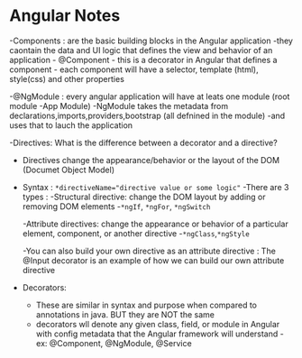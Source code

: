 # Angular Notes
-Components : are the basic building blocks in the Angular application
    -they caontain the data and UI logic that defines the view and behavior of an application
    - @Component - this is a decorator in Angular that defines a component
    - each component will have a selector, template (html), style(css) and other properties

-@NgModule : every angular application will have at leats one module (root module -App Module)
    -NgModule takes the metadata from declarations,imports,providers,bootstrap (all defnined in the module)
    -and uses that to lauch the application

-Directives: What is the difference between a decorator and a directive?
   - Directives change the appearance/behavior or the layout of the DOM (Documet Object Model)
   - Syntax : `*directiveName="directive value or some logic"`
   -There are 3 types :
        -Structural directive: change the DOM layout by adding or removing DOM elements
             -`*ngIf`, `*ngFor`, `*ngSwitch`
    
        -Attribute directives: change the appearance or behavior of a particular element, component, or another directive
            -`*ngClass`,`*ngStyle`

            
        -You can also build your own directive as an attribute directive :
            The @Input decorator is an example of how we can build our own attribute directive

- Decorators: 
    - These are similar in syntax and purpose when compared to annotations in java. BUT they are NOT the same
    - decorators wll denote any given class, field, or module in Angular with config metadata that the Angular framework will understand - ex: @Component, @NgModule, @Service 